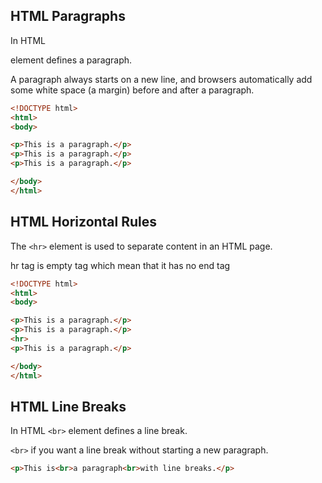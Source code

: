 ## HTML Paragraphs

In HTML <p> element defines a paragraph.

A paragraph always starts on a new line, and browsers automatically add some white space (a margin) before and after a paragraph.

```html
<!DOCTYPE html>
<html>
<body>

<p>This is a paragraph.</p>
<p>This is a paragraph.</p>
<p>This is a paragraph.</p>

</body>
</html>

```
## HTML Horizontal Rules

The ```<hr>``` element is used to separate content in an HTML page.

hr tag is empty tag which mean that it has no end tag

```html
<!DOCTYPE html>
<html>
<body>

<p>This is a paragraph.</p>
<p>This is a paragraph.</p>
<hr>
<p>This is a paragraph.</p>

</body>
</html>

```
## HTML Line Breaks

In HTML ```<br>``` element defines a line break.

```<br>``` if you want a line break without starting a new paragraph.

```html
<p>This is<br>a paragraph<br>with line breaks.</p>
```
